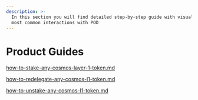 ```yaml
---
description: >-
  In this section you will find detailed step-by-step guide with visuals for the
  most common interactions with POD
---
```


# Product Guides

[how-to-stake-any-cosmos-layer-1-token.md](how-to-stake-any-cosmos-layer-1-token.md "mention")

[how-to-redelegate-any-cosmos-l1-token.md](how-to-redelegate-any-cosmos-l1-token.md "mention")

[how-to-unstake-any-cosmos-l1-token.md](how-to-unstake-any-cosmos-l1-token.md "mention")
